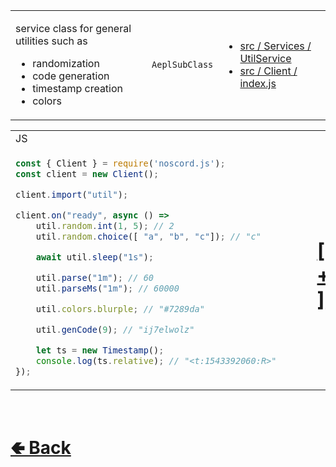 <table>
<tr><td>

service class for general utilities such as<br>
- randomization
- code generation
- timestamp creation
- colors<br>

</td><td> 

`AeplSubClass`

</td><td>

- [src / Services / UtilService](https://github.com/paishee/noscord.js/tree/main/src/Services/UtilService)
- [src / Client / index.js](https://github.com/paishee/noscord.js/blob/main/src/Client/index.js)

</td></tr>

</table>

<table>

<tr><td> JS </td></tr>
<tr><td>

```js
const { Client } = require('noscord.js');                
const client = new Client();

client.import("util");

client.on("ready", async () => 
    util.random.int(1, 5); // 2
    util.random.choice([ "a", "b", "c"]); // "c"

    await util.sleep("1s");

    util.parse("1m"); // 60
    util.parseMs("1m"); // 60000

    util.colors.blurple; // "#7289da"

    util.genCode(9); // "ij7elwolz"

    let ts = new Timestamp();
    console.log(ts.relative); // "<t:1543392060:R>"
});
```

</td><td>

# [[ + ]](https://github.com/paishee/noscord.js/wiki/UtilService-Elements)

</td></tr>

</table>

<br> <h1> [🢀 Back](https://github.com/paishee/noscord.js/wiki/Client) </h1>